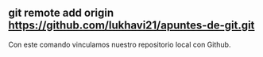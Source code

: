 ## git remote add origin https://github.com/lukhavi21/apuntes-de-git.git
Con este comando vinculamos nuestro repositorio local con Github.